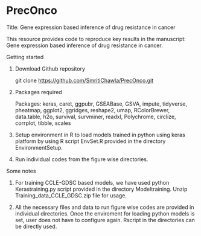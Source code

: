 # PrecOnco
Title: Gene expression based inference of drug resistance in cancer

This resource provides code to reproduce key results in the manuscript: Gene expression based inference of drug resistance in cancer.

Getting started

1. Download Github repository

   git clone https://github.com/SmritiChawla/PrecOnco.git

2. Packages required

   Packages: keras, caret, ggpubr, GSEABase, GSVA, impute, tidyverse, pheatmap, ggplot2, ggridges, reshape2, umap, RColorBrewer, data.table, h2o, survival, survminer, readxl,  Polychrome, circlize, corrplot, tibble, scales

2. Setup environment in R to load models trained in python using keras platform by using R script EnvSet.R provided in the directory EnvironmentSetup.

3. Run individual codes from the figure wise directories.

Some notes

1. For training CCLE-GDSC based models, we have used python Kerastraining.py script provided in the directory Modeltraining. Unzip Training_data_CCLE_GDSC.zip file for usage.

2. All the necessary files and data to run figure wise codes are provided in individual directories. Once the enviroment for loading python models is set, user does not have to configure again. Rscript in the directories can be directly used.

